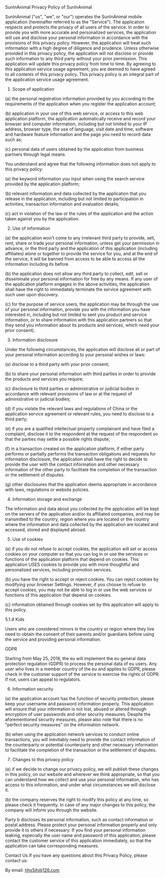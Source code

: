 SunInAnimal
Privacy Policy of SunInAnimal

SunInAnimal ("us", "we", or "our") operates the SunInAnimal mobile application (hereinafter referred to as the "Service").
The application respects and protects the privacy of all users of the service. In order to provide you with more accurate and personalized services, the application will use and disclose your personal information in accordance with the provisions of this privacy policy. However, the application will treat such information with a high degree of diligence and prudence. Unless otherwise provided in this privacy policy, the application will not disclose or provide such information to any third party without your prior permission. This application will update this privacy policy from time to time. By agreeing to this application service usage agreement, you are deemed to have agreed to all contents of this privacy policy. This privacy policy is an integral part of the application service usage agreement.

1. Scope of application

(a) the personal registration information provided by you according to the requirements of the application when you register the application account;

(b) application in your use of this web service, or access to this web application platform, the application automatically receive and record your browser and computer information, including but not limited to your IP address, browser type, the use of language, visit date and time, software and hardware feature information and the page you need to record data such as;

(c) personal data of users obtained by the application from business partners through legal means.

You understand and agree that the following information does not apply to this privacy policy:

(a) the keyword information you input when using the search service provided by the application platform;

(b) relevant information and data collected by the application that you release in the application, including but not limited to participation in activities, transaction information and evaluation details;

(c) act in violation of the law or the rules of the application and the action taken against you by the application.

2. Use of information

(a) the application won't come to any irrelevant third party to provide, sell, rent, share or trade your personal information, unless get your permission in advance, or the third party and the application of this application (including affiliates) alone or together to provide the service for you, and at the end of the service, it will be banned from access to be able to access all the information including its before.

(b) the application does not allow any third party to collect, edit, sell or disseminate your personal information for free by any means. If any user of the application platform engages in the above activities, the application shall have the right to immediately terminate the service agreement with such user upon discovery.

(c) for the purpose of service users, the application may be through the use of your personal information, provide you with the information you have interested in, including but not limited to sent you product and service information, or to share information with this application partners so that they send you information about its products and services, which need your prior consent).

3. Information disclosure

Under the following circumstances, the application will disclose all or part of your personal information according to your personal wishes or laws:

(a) disclose to a third party with your prior consent;

(b) to share your personal information with third parties in order to provide the products and services you require;

(c) disclosure to third parties or administrative or judicial bodies in accordance with relevant provisions of law or at the request of administrative or judicial bodies;

(d) if you violate the relevant laws and regulations of China or the application service agreement or relevant rules, you need to disclose to a third party;

(e) if you are a qualified intellectual property complainant and have filed a complaint, disclose it to the respondent at the request of the respondent so that the parties may settle a possible rights dispute;

(f) in a transaction created on the application platform, if either party performs or partially performs the transaction obligations and requests for information disclosure, the application shall have the right to decide to provide the user with the contact information and other necessary information of the other party to facilitate the completion of the transaction or the settlement of disputes.

(g) other disclosures that the application deems appropriate in accordance with laws, regulations or website policies.

4. Information storage and exchange

The information and data about you collected by the application will be kept on the servers of the application and/or its affiliated companies, and may be transmitted to the country, region where you are located or the country where the information and data collected by the application are located and accessed, stored and displayed abroad.

5. Use of cookies

(a) if you do not refuse to accept cookies, the application will set or access cookies on your computer so that you can log in or use the services or functions of the application platform that depend on cookies. This application USES cookies to provide you with more thoughtful and personalized services, including promotion services.

(b) you have the right to accept or reject cookies. You can reject cookies by modifying your browser Settings. However, if you choose to refuse to accept cookies, you may not be able to log in or use the web services or functions of this application that depend on cookies.

(c) information obtained through cookies set by this application will apply to this policy.

5.1.4 Kids

Users who are considered minors in the country or region where they live need to obtain the consent of their parents and/or guardians before using the service and providing personal information.

GDPR

Starting from May 25, 2018, the eu will implement the eu general data protection regulation (GDPR) to process the personal data of eu users. Any user who lives in a member country of the eu and applies to GDPR, please check in the customer support of the service to exercise the rights of GDPR. If not, users can appeal to regulators.

6. Information security

(a) the application account has the function of security protection, please keep your username and password information properly. This application will ensure that your information is not lost, abused or altered through encryption of user passwords and other security measures. Despite the aforementioned security measures, please also note that there is no "perfect security measures" on the information network.

(b) when using the application network services to conduct online transactions, you will inevitably need to provide the contact information of the counterparty or potential counterparty and other necessary information to facilitate the completion of the transaction or the settlement of disputes.

7. Changes to this privacy policy

(a) if we decide to change our privacy policy, we will publish these changes in this policy, on our website and wherever we think appropriate, so that you can understand how we collect and use your personal information, who has access to this information, and under what circumstances we will disclose it.

(b) the company reserves the right to modify this policy at any time, so please check it frequently. In case of any major changes to this policy, the company will inform you through the website.

Party b discloses its personal information, such as contact information or postal address. Please protect your personal information properly and only provide it to others if necessary. If you find your personal information leaking, especially the user name and password of this application, please contact the customer service of this application immediately, so that the application can take corresponding measures.

Contact Us
If you have any questions about this Privacy Policy, please contact us:

By email: hhx5jh@126.com

